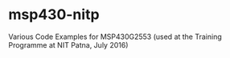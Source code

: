 # msp430-nitp
Various Code Examples for MSP430G2553 (used at the Training Programme at NIT Patna, July 2016)
